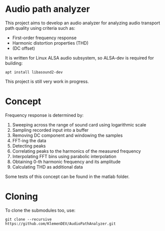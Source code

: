 # Audio path analyzer

This project aims to develop an audio analyzer for analyzing audio transport path quality using criteria such as:
* First-order frequency response
* Harmonic distortion properties (THD)
* (DC offset)

It is written for Linux ALSA audio subsystem, so ALSA-dev is required for building:

`apt install libasound2-dev`

This project is still very work in progress.

# Concept

Frequency response is determined by:
1. Sweeping across the range of sound card using logarithmic scale
2. Sampling recorded input into a buffer
3. Removing DC component and windowing the samples
4. FFT-ing the data
5. Detecting peaks
6. Correlating peaks to the harmonics of the measured frequency
7. Interpolating FFT bins using parabolic interpolation
8. Obtaining 0-th harmonic frequency and its amplitude
9. Calculating THD as additional data

Some tests of this concept can be found in the matlab folder.

# Cloning

To clone the submodules too, use:

`git clone --recursive https://github.com/KlemenDEV/AudioPathAnalyzer.git`
